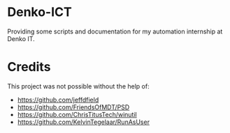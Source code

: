 # Denko-ICT

Providing some scripts and documentation for my automation internship at Denko IT.


# Credits
This project was not possible without the help of:
- https://github.com/jeffdfield
- https://github.com/FriendsOfMDT/PSD
- https://github.com/ChrisTitusTech/winutil
- https://github.com/KelvinTegelaar/RunAsUser
